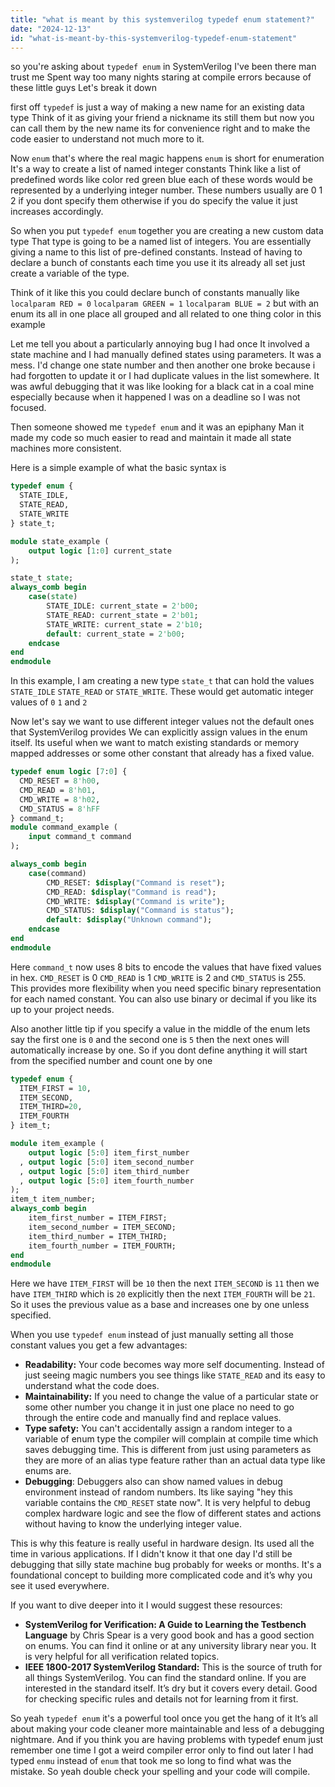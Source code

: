 ```yaml
---
title: "what is meant by this systemverilog typedef enum statement?"
date: "2024-12-13"
id: "what-is-meant-by-this-systemverilog-typedef-enum-statement"
---
```


so you're asking about `typedef enum` in SystemVerilog I've been there man trust me Spent way too many nights staring at compile errors because of these little guys Let's break it down

 first off `typedef` is just a way of making a new name for an existing data type Think of it as giving your friend a nickname its still them but now you can call them by the new name its for convenience right and to make the code easier to understand not much more to it.

Now `enum` that's where the real magic happens `enum` is short for enumeration It's a way to create a list of named integer constants Think like a list of predefined words like color red green blue each of these words would be represented by a underlying integer number. These numbers usually are 0 1 2 if you dont specify them otherwise if you do specify the value it just increases accordingly.

So when you put `typedef enum` together you are creating a new custom data type That type is going to be a named list of integers. You are essentially giving a name to this list of pre-defined constants. Instead of having to declare a bunch of constants each time you use it its already all set just create a variable of the type.

Think of it like this you could declare bunch of constants manually like `localparam RED = 0` `localparam GREEN = 1` `localparam BLUE = 2` but with an enum its all in one place all grouped and all related to one thing color in this example

Let me tell you about a particularly annoying bug I had once It involved a state machine and I had manually defined states using parameters. It was a mess. I'd change one state number and then another one broke because i had forgotten to update it or I had duplicate values in the list somewhere. It was awful debugging that it was like looking for a black cat in a coal mine especially because when it happened I was on a deadline so I was not focused.

Then someone showed me `typedef enum` and it was an epiphany Man it made my code so much easier to read and maintain it made all state machines more consistent.

Here is a simple example of what the basic syntax is

```systemverilog
typedef enum {
  STATE_IDLE,
  STATE_READ,
  STATE_WRITE
} state_t;

module state_example (
    output logic [1:0] current_state
);

state_t state;
always_comb begin
    case(state)
        STATE_IDLE: current_state = 2'b00;
        STATE_READ: current_state = 2'b01;
        STATE_WRITE: current_state = 2'b10;
        default: current_state = 2'b00;
    endcase
end
endmodule
```

In this example, I am creating a new type `state_t` that can hold the values `STATE_IDLE` `STATE_READ` or `STATE_WRITE`. These would get automatic integer values of `0` `1` and `2`

Now let's say we want to use different integer values not the default ones that SystemVerilog provides We can explicitly assign values in the enum itself. Its useful when we want to match existing standards or memory mapped addresses or some other constant that already has a fixed value.

```systemverilog
typedef enum logic [7:0] {
  CMD_RESET = 8'h00,
  CMD_READ = 8'h01,
  CMD_WRITE = 8'h02,
  CMD_STATUS = 8'hFF
} command_t;
module command_example (
    input command_t command
);

always_comb begin
    case(command)
        CMD_RESET: $display("Command is reset");
        CMD_READ: $display("Command is read");
        CMD_WRITE: $display("Command is write");
        CMD_STATUS: $display("Command is status");
        default: $display("Unknown command");
    endcase
end
endmodule
```

Here `command_t` now uses 8 bits to encode the values that have fixed values in hex. `CMD_RESET` is 0 `CMD_READ` is 1 `CMD_WRITE` is 2 and `CMD_STATUS` is 255. This provides more flexibility when you need specific binary representation for each named constant. You can also use binary or decimal if you like its up to your project needs.

Also another little tip if you specify a value in the middle of the enum lets say the first one is `0` and the second one is `5` then the next ones will automatically increase by one. So if you dont define anything it will start from the specified number and count one by one

```systemverilog
typedef enum {
  ITEM_FIRST = 10,
  ITEM_SECOND,
  ITEM_THIRD=20,
  ITEM_FOURTH
} item_t;

module item_example (
    output logic [5:0] item_first_number
  , output logic [5:0] item_second_number
  , output logic [5:0] item_third_number
  , output logic [5:0] item_fourth_number
);
item_t item_number;
always_comb begin
    item_first_number = ITEM_FIRST;
    item_second_number = ITEM_SECOND;
    item_third_number = ITEM_THIRD;
    item_fourth_number = ITEM_FOURTH;
end
endmodule
```

Here we have `ITEM_FIRST` will be `10` then the next `ITEM_SECOND` is `11` then we have `ITEM_THIRD` which is `20` explicitly then the next `ITEM_FOURTH` will be `21`. So it uses the previous value as a base and increases one by one unless specified.

When you use `typedef enum` instead of just manually setting all those constant values you get a few advantages:

*   **Readability:** Your code becomes way more self documenting. Instead of just seeing magic numbers you see things like `STATE_READ` and its easy to understand what the code does.
*   **Maintainability:** If you need to change the value of a particular state or some other number you change it in just one place no need to go through the entire code and manually find and replace values.
*   **Type safety:** You can't accidentally assign a random integer to a variable of enum type the compiler will complain at compile time which saves debugging time. This is different from just using parameters as they are more of an alias type feature rather than an actual data type like enums are.
*   **Debugging**: Debuggers also can show named values in debug environment instead of random numbers. Its like saying "hey this variable contains the `CMD_RESET` state now". It is very helpful to debug complex hardware logic and see the flow of different states and actions without having to know the underlying integer value.

This is why this feature is really useful in hardware design. Its used all the time in various applications. If I didn't know it that one day I'd still be debugging that silly state machine bug probably for weeks or months. It's a foundational concept to building more complicated code and it’s why you see it used everywhere.

If you want to dive deeper into it I would suggest these resources:

*   **SystemVerilog for Verification: A Guide to Learning the Testbench Language** by Chris Spear is a very good book and has a good section on enums. You can find it online or at any university library near you. It is very helpful for all verification related topics.
*   **IEEE 1800-2017 SystemVerilog Standard:** This is the source of truth for all things SystemVerilog. You can find the standard online. If you are interested in the standard itself. It’s dry but it covers every detail. Good for checking specific rules and details not for learning from it first.

So yeah `typedef enum` it's a powerful tool once you get the hang of it It’s all about making your code cleaner more maintainable and less of a debugging nightmare.
And if you think you are having problems with typedef enum just remember one time I got a weird compiler error only to find out later I had typed `enmu` instead of `enum` that took me so long to find what was the mistake. So yeah double check your spelling and your code will compile.
